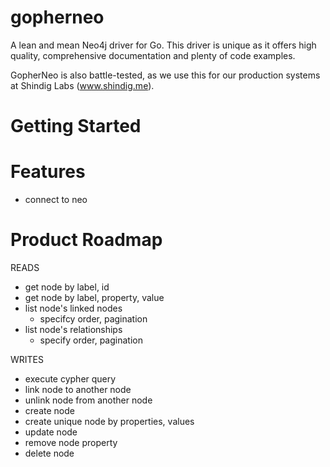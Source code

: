 gopherneo
=========

A lean and mean Neo4j driver for Go.  This driver is unique as it offers high quality, comprehensive documentation and plenty of code examples.  

GopherNeo is also battle-tested, as we use this for our production systems at Shindig Labs (www.shindig.me).

Getting Started
==


Features
==
* connect to neo

Product Roadmap
==
READS
* get node by label, id
* get node by label, property, value
* list node's linked nodes
   - specifcy order, pagination
* list node's relationships
   - specify order, pagination

WRITES
* execute cypher query
* link node to another node
* unlink node from another node
* create node
* create unique node by properties, values
* update node
* remove node property
* delete node




